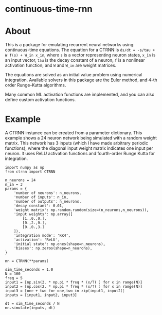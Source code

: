 # continuous-time-rnn

# About
This is a package for emulating recurrent neural networks using continuous-time equations. The equation for a CTRNN is `ds/dt = -s/tau + W f(s) + W_in x_in`, where `s` is a vector representing neuron states, `x_in` is an input vector, `tau` is the decay constant of a neuron, `f` is a nonlinear activation function, and `W` and `W_in` are weight matrices.

The equations are solved as an initial value problem using numerical integration. Available solvers in this package are the Euler method, and 4-th order Runge-Kutta algorithms.

Many common ML activation functions are implemented, and you can also define custom activation functions.

# Example
A CTRNN instance can be created from a parameter dictionary. This example shows a 24 neuron network being simulated with a random weight matrix. This network has 3 inputs (which I have made arbitrary periodic functions), where the diagonal input weight matrix indicates one input per neuron. It uses ReLU activation functions and fourth-order Runge Kutta for integration.

```
import numpy as np
from ctrnn import CTRNN

n_neurons = 24
n_in = 3
params = {
    'number of neurons': n_neurons,
    'number of inputs': n_in,
    'number of outputs': n_neurons,
    'decay constant': 0.01,
    'weight matrix': np.random.random(size=(n_neurons,n_neurons)),
    'input weights': np.array([
        [1.,0.,0.],
        [0.,2.,0.],
        [0.,0.,3.]
    ]),
    'integration mode': 'RK4',
    'activation': 'ReLU',
    'initial state': np.ones(shape=n_neurons),
    'biases': np.zeros(shape=n_neurons),
}

nn = CTRNN(**params)

sim_time_seconds = 1.0
N = 100
freq = 5
input1 = [np.sin(2. * np.pi * freq * (x/T) ) for x in range(N)]
input2 = [np.cos(2. * np.pi * freq * (x/T) ) for x in range(N)]
input3 = [one + two for one,two in zip(input1, input2)]
inputs = [input1, input2, input3]

dt = sim_time_seconds / N
nn.simulate(inputs, dt)

```
